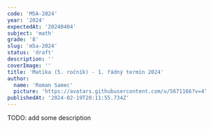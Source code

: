 ```yaml
---
code: 'M5A-2024'
year: '2024'
expectedAt: '20240404'
subject: 'math'
grade: '8'
slug: 'm5a-2024'
status: 'draft'
description: ''
coverImage: ''
title: 'Matika (5. ročník) - 1. řádný termín 2024'
author:
  name: 'Roman Samec'
  picture: 'https://avatars.githubusercontent.com/u/5671166?v=4'
publishedAt: '2024-02-19T20:11:55.734Z'
---
```


TODO: add some description